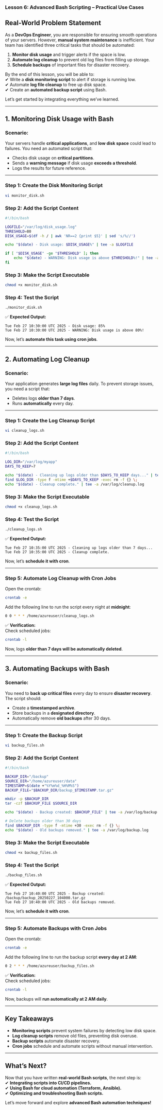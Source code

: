 ### **Lesson 6: Advanced Bash Scripting – Practical Use Cases**  

## **Real-World Problem Statement**  

As a **DevOps Engineer**, you are responsible for ensuring smooth operations of your servers. However, **manual system maintenance** is inefficient. Your team has identified three critical tasks that should be automated:  

1. **Monitor disk usage** and trigger alerts if the space is low.  
2. **Automate log cleanup** to prevent old log files from filling up storage.  
3. **Schedule backups** of important files for disaster recovery.  

By the end of this lesson, you will be able to:  
✔ Write a **disk monitoring script** to alert if storage is running low.  
✔ Automate **log file cleanup** to free up disk space.  
✔ Create an **automated backup script** using Bash.  

Let’s get started by integrating everything we’ve learned.

---

## **1. Monitoring Disk Usage with Bash**  

### **Scenario:**  
Your servers handle **critical applications**, and **low disk space** could lead to failures. You need an automated script that:  
- Checks disk usage on **critical partitions**.  
- Sends a **warning message** if disk usage **exceeds a threshold**.  
- Logs the results for future reference.  

---

### **Step 1: Create the Disk Monitoring Script**  

```bash
vi monitor_disk.sh
```

### **Step 2: Add the Script Content**  

```bash
#!/bin/bash

LOGFILE="/var/log/disk_usage.log"
THRESHOLD=80
DISK_USAGE=$(df -h / | awk 'NR==2 {print $5}' | sed 's/%//')

echo "$(date) - Disk usage: $DISK_USAGE%" | tee -a $LOGFILE

if [ "$DISK_USAGE" -ge "$THRESHOLD" ]; then
    echo "$(date) - WARNING: Disk usage is above $THRESHOLD%!" | tee -a $LOGFILE
fi
```

### **Step 3: Make the Script Executable**  

```bash
chmod +x monitor_disk.sh
```

### **Step 4: Test the Script**  

```bash
./monitor_disk.sh
```

✅ **Expected Output:**  
```
Tue Feb 27 10:30:00 UTC 2025 - Disk usage: 85%
Tue Feb 27 10:30:00 UTC 2025 - WARNING: Disk usage is above 80%!
```

Now, let’s **automate this task using cron jobs**.

---

## **2. Automating Log Cleanup**  

### **Scenario:**  
Your application generates **large log files** daily. To prevent storage issues, you need a script that:  
- Deletes logs **older than 7 days**.  
- Runs **automatically** every day.

---

### **Step 1: Create the Log Cleanup Script**  

```bash
vi cleanup_logs.sh
```

### **Step 2: Add the Script Content**  

```bash
#!/bin/bash

LOG_DIR="/var/log/myapp"
DAYS_TO_KEEP=7

echo "$(date) - Cleaning up logs older than $DAYS_TO_KEEP days..." | tee -a /var/log/cleanup.log
find $LOG_DIR -type f -mtime +$DAYS_TO_KEEP -exec rm -f {} \;
echo "$(date) - Cleanup complete." | tee -a /var/log/cleanup.log
```

### **Step 3: Make the Script Executable**  

```bash
chmod +x cleanup_logs.sh
```

### **Step 4: Test the Script**  

```bash
./cleanup_logs.sh
```

✅ **Expected Output:**  
```
Tue Feb 27 10:35:00 UTC 2025 - Cleaning up logs older than 7 days...
Tue Feb 27 10:35:00 UTC 2025 - Cleanup complete.
```

Now, let’s **schedule it with cron**.

---

### **Step 5: Automate Log Cleanup with Cron Jobs**  

Open the crontab:  
```bash
crontab -e
```

Add the following line to run the script every night at **midnight**:  
```bash
0 0 * * * /home/azureuser/cleanup_logs.sh
```

✅ **Verification:**  
Check scheduled jobs:  
```bash
crontab -l
```

Now, logs **older than 7 days will be automatically deleted**.

---

## **3. Automating Backups with Bash**  

### **Scenario:**  
You need to **back up critical files** every day to ensure **disaster recovery**. The script should:  
- Create a **timestamped archive**.  
- Store backups in a **designated directory**.  
- Automatically remove **old backups** after 30 days.  

---

### **Step 1: Create the Backup Script**  

```bash
vi backup_files.sh
```

### **Step 2: Add the Script Content**  

```bash
#!/bin/bash

BACKUP_DIR="/backup"
SOURCE_DIR="/home/azureuser/data"
TIMESTAMP=$(date +"%Y%m%d_%H%M%S")
BACKUP_FILE="$BACKUP_DIR/backup_$TIMESTAMP.tar.gz"

mkdir -p $BACKUP_DIR
tar -czf $BACKUP_FILE $SOURCE_DIR

echo "$(date) - Backup created: $BACKUP_FILE" | tee -a /var/log/backup.log

# Delete backups older than 30 days
find $BACKUP_DIR -type f -mtime +30 -exec rm -f {} \;
echo "$(date) - Old backups removed." | tee -a /var/log/backup.log
```

### **Step 3: Make the Script Executable**  

```bash
chmod +x backup_files.sh
```

### **Step 4: Test the Script**  

```bash
./backup_files.sh
```

✅ **Expected Output:**  
```
Tue Feb 27 10:40:00 UTC 2025 - Backup created: /backup/backup_20250227_104000.tar.gz
Tue Feb 27 10:40:00 UTC 2025 - Old backups removed.
```

Now, let’s **schedule it with cron**.

---

### **Step 5: Automate Backups with Cron Jobs**  

Open the crontab:  
```bash
crontab -e
```

Add the following line to run the backup script **every day at 2 AM**:  
```bash
0 2 * * * /home/azureuser/backup_files.sh
```

✅ **Verification:**  
Check scheduled jobs:  
```bash
crontab -l
```

Now, backups will **run automatically at 2 AM daily**.

---

## **Key Takeaways**  

- **Monitoring scripts** prevent system failures by detecting low disk space.  
- **Log cleanup scripts** remove old files, preventing disk overuse.  
- **Backup scripts** automate disaster recovery.  
- **Cron jobs** schedule and automate scripts without manual intervention.  

---

## **What’s Next?**  

Now that you have written **real-world Bash scripts**, the next step is:  
✔ **Integrating scripts into CI/CD pipelines.**  
✔ **Using Bash for cloud automation (Terraform, Ansible).**  
✔ **Optimizing and troubleshooting Bash scripts.**  

Let’s move forward and explore **advanced Bash automation techniques!**
